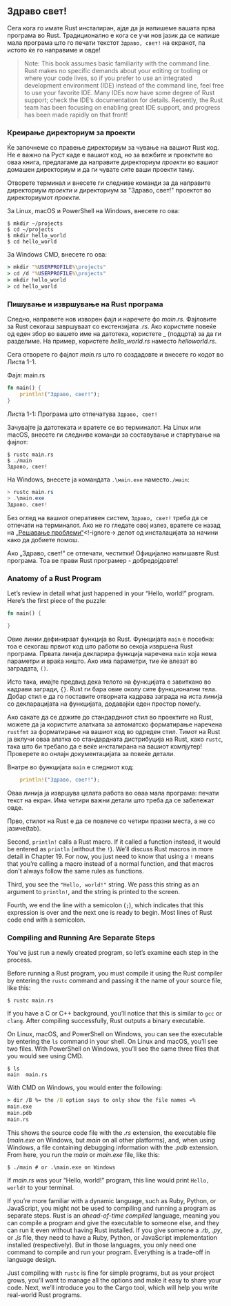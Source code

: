## Здраво свет!

Сега кога го имате Rust инсталиран, ајде да ја напишеме вашата прва програма во Rust.
Традиционално е кога се учи нов јазик да се напише мала програма што го печати
текстот `Здраво, свет!` на екранот, па истото ќе го направиме и овде!

> Note: This book assumes basic familiarity with the command line. Rust makes
> no specific demands about your editing or tooling or where your code lives, so
> if you prefer to use an integrated development environment (IDE) instead of
> the command line, feel free to use your favorite IDE. Many IDEs now have some
> degree of Rust support; check the IDE’s documentation for details. Recently,
> the Rust team has been focusing on enabling great IDE support, and progress
> has been made rapidly on that front!

### Креирање директориум за проекти

Ќе започнеме со правење директориум за чување на вашиот Rust код. Не е важно
na Руст каде e вашиот код, но за вежбите и проектите во оваа книга,
предлагаме да направите директориум *проекти* во вашиот домашен директориум и да ги чувате сите
ваши проекти таму.

Отворете терминал и внесете ги следниве команди за да направите директориум *проекти*
и директориум за "Здраво, свет!" проектот во директориумот *проекти*.

За Linux, macOS и PowerShell на Windows, внесете го ова:

```console
$ mkdir ~/projects
$ cd ~/projects
$ mkdir hello_world
$ cd hello_world
```

За Windows CMD, внесете го ова:

```cmd
> mkdir "%USERPROFILE%\projects"
> cd /d "%USERPROFILE%\projects"
> mkdir hello_world
> cd hello_world
```

### Пишување и извршување на Rust програма

Следно, направете нов изворен фајл и наречете фо *main.rs*. Фајловите за Rust секогаш завршуваат со
екстензијата *.rs*. Ако користите повеќе од еден збор во вашето име на датотека, користете
_ (подцрта) за да ги разделиме. На пример, користете *hello_world.rs* наместо
*helloworld.rs*.

Сега отворете го фајлот *main.rs* што го создадовте и внесете го кодот во Листа 1-1.

<span class="filename">Фајл: main.rs</span>

```rust
fn main() {
    println!("Здраво, свет!");
}
```

<span class="caption">Листа 1-1: Програма што отпечатува `Здраво, свет!`</span>

Зачувајте ја датотеката и вратете се во терминалот. На Linux или macOS, внесете
ги следниве команди за составување и стартување на фајлот:

```console
$ rustc main.rs
$ ./main
Здраво, свет!
```

На Windows, внесете ја командата `.\мain.exe` наместо`./мain`:

```powershell
> rustc main.rs
> .\main.exe
Здраво, свет!
```

Без оглед на вашиот оперативен систем, `Здраво, свет!` треба да се отпечати на
терминалот. Ако не го гледате овој излез, вратете се назад на
[„Решавање проблеми“][troubleshooting]<!-ignore-> делот од инсталацијата
за начини како да добиете помош.

Ако „Здраво, свет!“ се отпечати, честитки! Официјално напишавте Rust
програма. Тоа ве прави Rust програмер - добредојдовте!

### Anatomy of a Rust Program

Let’s review in detail what just happened in your “Hello, world!” program.
Here’s the first piece of the puzzle:

```rust
fn main() {

}
```

Овие линии дефинираат функција во Rust. Функцијата `main` е посебна: тоа е
секогаш првиот код што работи во секоја извршена Rust програма. Првата
линија декларира функција наречена `main` која нема параметри и враќа
ништо. Ако има параметри, тие ќе влезат во заградата, `()`.

Исто така, имајте предвид дека телото на функцијата е завиткано во кадрави загради, `{}`. Rust
ги бара овие околу сите функционални тела. Добар стил е да го поставите отворната
кадрава заграда на иста линија со декларацијата на функцијата, додавајќи еден простор
помеѓу.

Ако сакате да се држите до стандардниот стил во проектите на Rust, можете да ja користите 
алатката за автоматско форматирање наречена `rustfmt` за форматирање на вашиот код во одреден
стил. Тимот на Rust ја вклучи оваа алатка со стандардната дистрибуција на Rust,
како `rustc`, така што би требало да е веќе инсталирана на вашиот компјутер! Проверете во
онлајн документацијата за повеќе детали.

Внатре во функцијата `main` е следниот код:

```rust
    println!("Здраво, свет!");
```

Оваа линија ја извршува целата работа во оваа мала програма: печати текст на
екран. Има четири важни детали што треба да се забележат овде.

Прво, стилот на Rust е да се повлече со четири празни места, а не со јазиче(tab).

Second, `println!` calls a Rust macro. If it called a function instead, it
would be entered as `println` (without the `!`). We’ll discuss Rust macros in
more detail in Chapter 19. For now, you just need to know that using a `!`
means that you’re calling a macro instead of a normal function, and that macros
don't always follow the same rules as functions.

Third, you see the `"Hello, world!"` string. We pass this string as an argument
to `println!`, and the string is printed to the screen.

Fourth, we end the line with a semicolon (`;`), which indicates that this
expression is over and the next one is ready to begin. Most lines of Rust code
end with a semicolon.

### Compiling and Running Are Separate Steps

You’ve just run a newly created program, so let’s examine each step in the
process.

Before running a Rust program, you must compile it using the Rust compiler by
entering the `rustc` command and passing it the name of your source file, like
this:

```console
$ rustc main.rs
```

If you have a C or C++ background, you’ll notice that this is similar to `gcc`
or `clang`. After compiling successfully, Rust outputs a binary executable.

On Linux, macOS, and PowerShell on Windows, you can see the executable by
entering the `ls` command in your shell. On Linux and macOS, you’ll see two
files. With PowerShell on Windows, you’ll see the same three files that you
would see using CMD.

```console
$ ls
main  main.rs
```

With CMD on Windows, you would enter the following:

```cmd
> dir /B %= the /B option says to only show the file names =%
main.exe
main.pdb
main.rs
```

This shows the source code file with the *.rs* extension, the executable file
(*main.exe* on Windows, but *main* on all other platforms), and, when using
Windows, a file containing debugging information with the *.pdb* extension.
From here, you run the *main* or *main.exe* file, like this:

```console
$ ./main # or .\main.exe on Windows
```

If *main.rs* was your “Hello, world!” program, this line would print `Hello,
world!` to your terminal.

If you’re more familiar with a dynamic language, such as Ruby, Python, or
JavaScript, you might not be used to compiling and running a program as
separate steps. Rust is an *ahead-of-time compiled* language, meaning you can
compile a program and give the executable to someone else, and they can run it
even without having Rust installed. If you give someone a *.rb*, *.py*, or
*.js* file, they need to have a Ruby, Python, or JavaScript implementation
installed (respectively). But in those languages, you only need one command to
compile and run your program. Everything is a trade-off in language design.

Just compiling with `rustc` is fine for simple programs, but as your project
grows, you’ll want to manage all the options and make it easy to share your
code. Next, we’ll introduce you to the Cargo tool, which will help you write
real-world Rust programs.

[troubleshooting]: ch01-01-installation.html#troubleshooting
